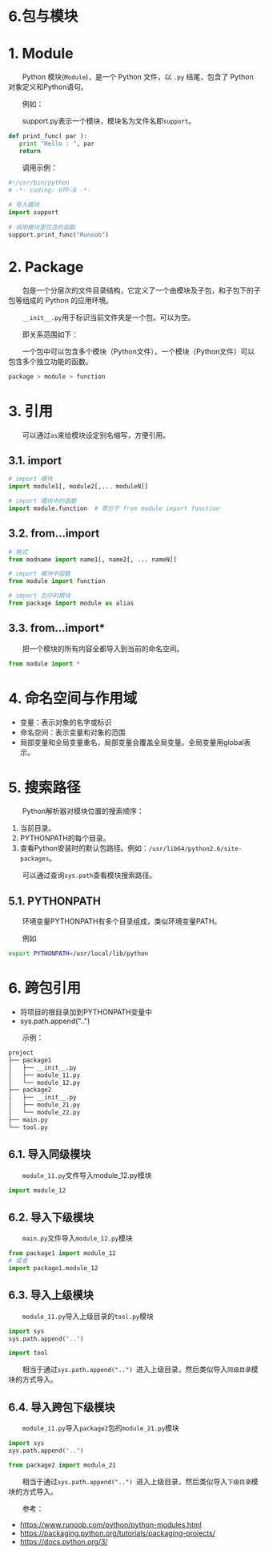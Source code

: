 # 6.包与模块

# 1. Module

　　Python 模块(`Module`​)，是一个 Python 文件，以 `.py`​ 结尾，包含了 Python 对象定义和Python语句。

　　例如：

　　support.py表示一个模块，模块名为文件名即`support`​。

```python
def print_func( par ):
   print "Hello : ", par
   return
```

　　调用示例：

```python
#!/usr/bin/python
# -*- coding: UTF-8 -*-
 
# 导入模块
import support
 
# 调用模块里包含的函数
support.print_func("Runoob")
```

# 2. Package

　　包是一个分层次的文件目录结构，它定义了一个由模块及子包，和子包下的子包等组成的 Python 的应用环境。

　　​`__init__.py`​ 用于标识当前文件夹是一个包，可以为空。

　　即关系范围如下：

　　一个包中可以包含多个模块（Python文件），一个模块（Python文件）可以包含多个独立功能的函数。

```bash
package > module > function
```

# 3. 引用

　　可以通过`as`​来给模块设定别名缩写，方便引用。

## 3.1. import

```python
# import 模块
import module1[, module2[,... moduleN]]

# import 模块中的函数
import module.function  # 等价于 from module import function
```

## 3.2. from…import

```python
# 格式
from modname import name1[, name2[, ... nameN]]

# import 模块中函数
from module import function

# import 包中的模块
from package import module as alias
```

## 3.3. from…import*

　　把一个模块的所有内容全都导入到当前的命名空间。

```python
from module import *
```

# 4. 命名空间与作用域

* 变量：表示对象的名字或标识
* 命名空间：表示变量和对象的范围
* 局部变量和全局变量重名，局部变量会覆盖全局变量。全局变量用global表示。

# 5. 搜索路径

　　Python解析器对模块位置的搜索顺序：

1. 当前目录。
2. PYTHONPATH的每个目录。
3. 查看Python安装时的默认包路径。例如：`/usr/lib64/python2.6/site-packages`​。

　　可以通过查询`sys.path`​查看模块搜索路径。

## 5.1. PYTHONPATH

　　环境变量PYTHONPATH有多个目录组成，类似环境变量PATH。

　　例如

```bash
export PYTHONPATH=/usr/local/lib/python
```

# 6. 跨包引用

* 将项目的根目录加到PYTHONPATH变量中
* sys.path.append("..")

　　示例：

```bash
project
├── package1
│   ├── __init__.py
│   ├── module_11.py
│   └── module_12.py
├── package2
│   ├── __init__.py
│   ├── module_21.py
│   └── module_22.py
├── main.py
└── tool.py
```

## 6.1. 导入同级模块

　　​`module_11.py`​文件导入module_12.py模块

```python
import module_12
```

## 6.2. 导入下级模块

　　​`main.py`​文件导入`module_12.py`​模块

```python
from package1 import module_12
# 或者
import package1.module_12
```

## 6.3. 导入上级模块

　　​`module_11.py`​导入上级目录的`tool.py`​模块

```python
import sys 
sys.path.append("..") 

import tool
```

　　相当于通过`sys.path.append("..") `​进入上级目录，然后类似导入`同级目录`​模块的方式导入。

## 6.4. 导入跨包下级模块

　　​`module_11.py`​导入`package2`​包的`module_21.py`​模块

```python
import sys 
sys.path.append("..") 

from package2 import module_21
```

　　相当于通过`sys.path.append("..") `​进入上级目录，然后类似导入`下级目录`​模块的方式导入。

　　参考：

* https://www.runoob.com/python/python-modules.html
* https://packaging.python.org/tutorials/packaging-projects/
* https://docs.python.org/3/
